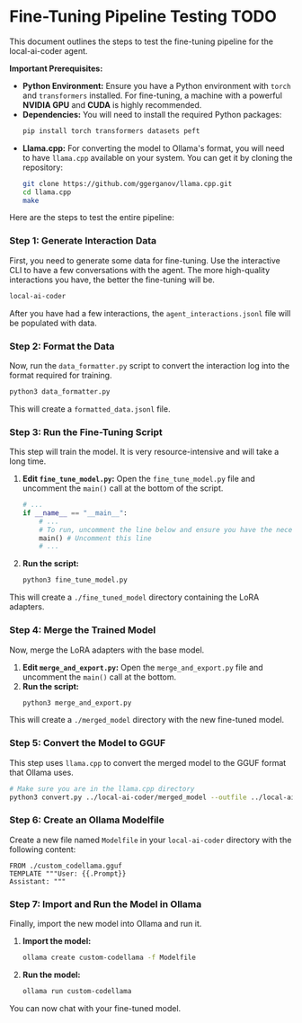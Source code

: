 # Fine-Tuning Pipeline Testing TODO

This document outlines the steps to test the fine-tuning pipeline for the local-ai-coder agent.

**Important Prerequisites:**

*   **Python Environment:** Ensure you have a Python environment with `torch` and `transformers` installed. For fine-tuning, a machine with a powerful **NVIDIA GPU** and **CUDA** is highly recommended.
*   **Dependencies:** You will need to install the required Python packages:
    ```bash
    pip install torch transformers datasets peft
    ```
*   **Llama.cpp:** For converting the model to Ollama's format, you will need to have `llama.cpp` available on your system. You can get it by cloning the repository:
    ```bash
    git clone https://github.com/ggerganov/llama.cpp.git
    cd llama.cpp
    make
    ```

Here are the steps to test the entire pipeline:

### Step 1: Generate Interaction Data

First, you need to generate some data for fine-tuning. Use the interactive CLI to have a few conversations with the agent. The more high-quality interactions you have, the better the fine-tuning will be.

```bash
local-ai-coder
```
After you have had a few interactions, the `agent_interactions.jsonl` file will be populated with data.

### Step 2: Format the Data

Now, run the `data_formatter.py` script to convert the interaction log into the format required for training.

```bash
python3 data_formatter.py
```
This will create a `formatted_data.jsonl` file.

### Step 3: Run the Fine-Tuning Script

This step will train the model. It is very resource-intensive and will take a long time.

1.  **Edit `fine_tune_model.py`:** Open the `fine_tune_model.py` file and uncomment the `main()` call at the bottom of the script.
    ```python
    # ...
    if __name__ == "__main__":
        # ...
        # To run, uncomment the line below and ensure you have the necessary dependencies installed.
        main() # Uncomment this line
        # ...
    ```
2.  **Run the script:**
    ```bash
    python3 fine_tune_model.py
    ```
This will create a `./fine_tuned_model` directory containing the LoRA adapters.

### Step 4: Merge the Trained Model

Now, merge the LoRA adapters with the base model.

1.  **Edit `merge_and_export.py`:** Open the `merge_and_export.py` file and uncomment the `main()` call at the bottom.
2.  **Run the script:**
    ```bash
    python3 merge_and_export.py
    ```
This will create a `./merged_model` directory with the new fine-tuned model.

### Step 5: Convert the Model to GGUF

This step uses `llama.cpp` to convert the merged model to the GGUF format that Ollama uses.

```bash
# Make sure you are in the llama.cpp directory
python3 convert.py ../local-ai-coder/merged_model --outfile ../local-ai-coder/custom_codellama.gguf --vocab-type bpe
```

### Step 6: Create an Ollama Modelfile

Create a new file named `Modelfile` in your `local-ai-coder` directory with the following content:

```
FROM ./custom_codellama.gguf
TEMPLATE """User: {{.Prompt}}
Assistant: """
```

### Step 7: Import and Run the Model in Ollama

Finally, import the new model into Ollama and run it.

1.  **Import the model:**
    ```bash
    ollama create custom-codellama -f Modelfile
    ```
2.  **Run the model:**
    ```bash
    ollama run custom-codellama
    ```

You can now chat with your fine-tuned model.
